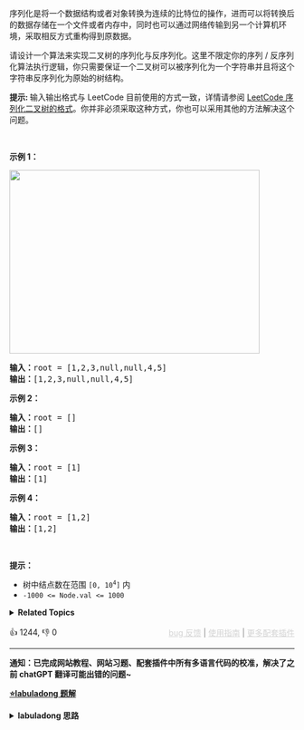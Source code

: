 <p>序列化是将一个数据结构或者对象转换为连续的比特位的操作，进而可以将转换后的数据存储在一个文件或者内存中，同时也可以通过网络传输到另一个计算机环境，采取相反方式重构得到原数据。</p>

<p>请设计一个算法来实现二叉树的序列化与反序列化。这里不限定你的序列 / 反序列化算法执行逻辑，你只需要保证一个二叉树可以被序列化为一个字符串并且将这个字符串反序列化为原始的树结构。</p>

<p><strong>提示: </strong>输入输出格式与 LeetCode 目前使用的方式一致，详情请参阅&nbsp;<a href="https://support.leetcode.cn/hc/kb/article/1567641/">LeetCode 序列化二叉树的格式</a>。你并非必须采取这种方式，你也可以采用其他的方法解决这个问题。</p>

<p>&nbsp;</p>

<p><strong>示例 1：</strong></p> 
<img alt="" src="https://assets.leetcode.com/uploads/2020/09/15/serdeser.jpg" style="width: 442px; height: 324px;" /> 
<pre>
<strong>输入：</strong>root = [1,2,3,null,null,4,5]
<strong>输出：</strong>[1,2,3,null,null,4,5]
</pre>

<p><strong>示例 2：</strong></p>

<pre>
<strong>输入：</strong>root = []
<strong>输出：</strong>[]
</pre>

<p><strong>示例 3：</strong></p>

<pre>
<strong>输入：</strong>root = [1]
<strong>输出：</strong>[1]
</pre>

<p><strong>示例 4：</strong></p>

<pre>
<strong>输入：</strong>root = [1,2]
<strong>输出：</strong>[1,2]
</pre>

<p>&nbsp;</p>

<p><strong>提示：</strong></p>

<ul> 
 <li>树中结点数在范围 <code>[0, 10<sup>4</sup>]</code> 内</li> 
 <li><code>-1000 &lt;= Node.val &lt;= 1000</code></li> 
</ul>

<details><summary><strong>Related Topics</strong></summary>树 | 深度优先搜索 | 广度优先搜索 | 设计 | 字符串 | 二叉树</details><br>

<div>👍 1244, 👎 0<span style='float: right;'><span style='color: gray;'><a href='https://github.com/labuladong/fucking-algorithm/discussions/939' target='_blank' style='color: lightgray;text-decoration: underline;'>bug 反馈</a> | <a href='https://labuladong.online/algo/fname.html?fname=jb插件简介' target='_blank' style='color: lightgray;text-decoration: underline;'>使用指南</a> | <a href='https://labuladong.online/algo/images/others/%E5%85%A8%E5%AE%B6%E6%A1%B6.jpg' target='_blank' style='color: lightgray;text-decoration: underline;'>更多配套插件</a></span></span></div>

<div id="labuladong"><hr>

**通知：已完成网站教程、网站习题、配套插件中所有多语言代码的校准，解决了之前 chatGPT 翻译可能出错的问题~**



<p><strong><a href="https://labuladong.online/algo/data-structure/serialize-and-deserialize-binary-tree/" target="_blank">⭐️labuladong 题解</a></strong></p>
<details><summary><strong>labuladong 思路</strong></summary>

<div id="labuladong_solution_zh">

## 基本思路

序列化问题其实就是遍历问题，你能遍历，顺手把遍历的结果转化成字符串的形式，不就是序列化了么？

这里我就简单说说用前序遍历的思路，前序遍历的特点是根节点在开头，然后接着左子树的前序遍历结果，然后接着右子树的前序遍历结果：

![](https://labuladong.online/algo/images/二叉树序列化/1.jpeg)

所以如果按照前序遍历顺序进行序列化，反序列化的时候，就知道第一个元素是根节点的值，然后递归调用反序列化左右子树，接到根节点上即可，上述思路翻译成代码即可解决本题。

当然，这题也可以尝试使用二叉树的中序、后序、层序的遍历方式来做，具体可看详细题解。

**详细题解：[东哥带你刷二叉树（序列化篇）](https://labuladong.online/algo/data-structure/serialize-and-deserialize-binary-tree/)**

</div>

**标签：[二叉树](https://labuladong.online/algo/)，[数据结构](https://labuladong.online/algo/)，递归**

<div id="solution">

## 解法代码



<div class="tab-panel"><div class="tab-nav">
<button data-tab-item="cpp" class="tab-nav-button btn " data-tab-group="default" onclick="switchTab(this)">cpp🤖</button>

<button data-tab-item="python" class="tab-nav-button btn " data-tab-group="default" onclick="switchTab(this)">python🤖</button>

<button data-tab-item="java" class="tab-nav-button btn active" data-tab-group="default" onclick="switchTab(this)">java🟢</button>

<button data-tab-item="go" class="tab-nav-button btn " data-tab-group="default" onclick="switchTab(this)">go🤖</button>

<button data-tab-item="javascript" class="tab-nav-button btn " data-tab-group="default" onclick="switchTab(this)">javascript🤖</button>
</div><div class="tab-content">
<div data-tab-item="cpp" class="tab-item " data-tab-group="default"><div class="highlight">

```cpp
// 注意：cpp 代码由 chatGPT🤖 根据我的 java 代码翻译，旨在帮助不同背景的读者理解算法逻辑。
// 本代码已经通过力扣的测试用例，应该可直接成功提交。

class Codec {
    string SEP;
    string NULL_NODE;

public:
    Codec() : SEP(","), NULL_NODE("#") {}

    // 主函数，将二叉树序列化为字符串
    string serialize(TreeNode* root) {
        stringstream ss;
        serialize(root, ss);
        return ss.str();
    }

    // 辅助函数，将二叉树存入 StringBuilder
    void serialize(TreeNode* root, stringstream& ss) {
        if (root == nullptr) {
            ss << NULL_NODE << SEP;
            return;
        }

        // *****前序遍历位置*****
        ss << root->val << SEP;
        // *********************

        serialize(root->left, ss);
        serialize(root->right, ss);
    }

    // 主函数，将字符串反序列化为二叉树结构
    TreeNode* deserialize(string data) {
        // 将字符串转化成列表
        list<string> nodes;
        stringstream ss(data);
        string item;
        while (getline(ss, item, ',')) {
            nodes.push_back(item);
        }
        return deserialize(nodes);
    }

    // 辅助函数，通过 nodes 列表构造二叉树
    TreeNode* deserialize(list<string>& nodes) {
        if (nodes.empty()) return nullptr;

        // *****前序遍历位置*****
        // 列表最左侧就是根节点
        string first = nodes.front();
        nodes.pop_front();
        if (first == NULL_NODE) return nullptr;
        TreeNode* root = new TreeNode(stoi(first));
        // *********************

        root->left = deserialize(nodes);
        root->right = deserialize(nodes);

        return root;
    }
};
```

</div></div>

<div data-tab-item="python" class="tab-item " data-tab-group="default"><div class="highlight">

```python
# 注意：python 代码由 chatGPT🤖 根据我的 java 代码翻译，旨在帮助不同背景的读者理解算法逻辑。
# 本代码已经通过力扣的测试用例，应该可直接成功提交。

class Codec:
    SEP = ","
    NULL = "#"

    # 主函数，将二叉树序列化为字符串
    def serialize(self, root: TreeNode) -> str:
        sb = []
        self._serialize(root, sb)
        return ''.join(sb)

    # 辅助函数，将二叉树存入 StringBuilder
    def _serialize(self, root: TreeNode, sb: list):
        if root is None:
            sb.append(self.NULL + self.SEP)
            return

        # *****前序遍历位置*****
        sb.append(str(root.val) + self.SEP)
        # *********************

        self._serialize(root.left, sb)
        self._serialize(root.right, sb)

    # 主函数，将字符串反序列化为二叉树结构
    def deserialize(self, data: str) -> TreeNode:
        # 将字符串转化成列表
        nodes = data.split(self.SEP)
        nodes = deque(nodes)  # 使用 deque 以便高效地从左侧弹出元素
        return self._deserialize(nodes)

    # 辅助函数，通过 nodes 列表构造二叉树
    def _deserialize(self, nodes: deque) -> TreeNode:
        if not nodes:
            return None

        # *****前序遍历位置*****
        # 列表最左侧就是根节点
        first = nodes.popleft()
        if first == self.NULL:
            return None
        root = TreeNode(int(first))
        # *********************

        root.left = self._deserialize(nodes)
        root.right = self._deserialize(nodes)

        return root
```

</div></div>

<div data-tab-item="java" class="tab-item active" data-tab-group="default"><div class="highlight">

```java
public class Codec {
    String SEP = ",";
    String NULL = "#";

    // 主函数，将二叉树序列化为字符串
    public String serialize(TreeNode root) {
        StringBuilder sb = new StringBuilder();
        serialize(root, sb);
        return sb.toString();
    }

    // 辅助函数，将二叉树存入 StringBuilder
    void serialize(TreeNode root, StringBuilder sb) {
        if (root == null) {
            sb.append(NULL).append(SEP);
            return;
        }

        // *****前序遍历位置*****
        sb.append(root.val).append(SEP);
        // *********************

        serialize(root.left, sb);
        serialize(root.right, sb);
    }

    // 主函数，将字符串反序列化为二叉树结构
    public TreeNode deserialize(String data) {
        // 将字符串转化成列表
        LinkedList<String> nodes = new LinkedList<>();
        for (String s : data.split(SEP)) {
            nodes.addLast(s);
        }
        return deserialize(nodes);
    }

    // 辅助函数，通过 nodes 列表构造二叉树
    TreeNode deserialize(LinkedList<String> nodes) {
        if (nodes.isEmpty()) return null;

        // *****前序遍历位置*****
        // 列表最左侧就是根节点
        String first = nodes.removeFirst();
        if (first.equals(NULL)) return null;
        TreeNode root = new TreeNode(Integer.parseInt(first));
        // *********************

        root.left = deserialize(nodes);
        root.right = deserialize(nodes);

        return root;
    }
}
```

</div></div>

<div data-tab-item="go" class="tab-item " data-tab-group="default"><div class="highlight">

```go
// 注意：go 代码由 chatGPT🤖 根据我的 java 代码翻译，旨在帮助不同背景的读者理解算法逻辑。
// 本代码已经通过力扣的测试用例，应该可直接成功提交。

type Codec struct {
    SEP  string
    NULL string
}

func Constructor() Codec {
    return Codec{
        SEP:  ",",
        NULL: "#",
    }
}

// 主函数，将二叉树序列化为字符串
func (c *Codec) serialize(root *TreeNode) string {
    var sb strings.Builder
    c.serializeHelper(root, &sb)
    return sb.String()
}

// 辅助函数，将二叉树存入 StringBuilder
func (c *Codec) serializeHelper(root *TreeNode, sb *strings.Builder) {
    if root == nil {
        sb.WriteString(c.NULL)
        sb.WriteString(c.SEP)
        return
    }

    // *****前序遍历位置*****
    sb.WriteString(strconv.Itoa(root.Val))
    sb.WriteString(c.SEP)
    // *********************

    c.serializeHelper(root.Left, sb)
    c.serializeHelper(root.Right, sb)
}

// 主函数，将字符串反序列化为二叉树结构
func (c *Codec) deserialize(data string) *TreeNode {
    // 将字符串转化成列表
    nodes := strings.Split(data, c.SEP)
    nodeList := list.New()
    for _, s := range nodes {
        nodeList.PushBack(s)
    }
    return c.deserializeHelper(nodeList)
}

// 辅助函数，通过 nodes 列表构造二叉树
func (c *Codec) deserializeHelper(nodes *list.List) *TreeNode {
    if nodes.Len() == 0 {
        return nil
    }

    // *****前序遍历位置*****
    // 列表最左侧就是根节点
    first := nodes.Remove(nodes.Front()).(string)
    if first == c.NULL {
        return nil
    }
    val, _ := strconv.Atoi(first)
    root := &TreeNode{Val: val}
    // *********************

    root.Left = c.deserializeHelper(nodes)
    root.Right = c.deserializeHelper(nodes)

    return root
}
```

</div></div>

<div data-tab-item="javascript" class="tab-item " data-tab-group="default"><div class="highlight">

```javascript
// 注意：javascript 代码由 chatGPT🤖 根据我的 java 代码翻译，旨在帮助不同背景的读者理解算法逻辑。
// 本代码已经通过力扣的测试用例，应该可直接成功提交。

var Codec = function() {
    const SEP = ",";
    const NULL = "#";

    // 主函数，将二叉树序列化为字符串
    this.serialize = function(root) {
        let sb = [];
        serializeHelper(root, sb);
        return sb.join(SEP);
    };

    // 辅助函数，将二叉树存入 StringBuilder
    const serializeHelper = function(root, sb) {
        if (root === null) {
            sb.push(NULL);
            return;
        }

        // *****前序遍历位置*****
        sb.push(root.val);
        // *********************

        serializeHelper(root.left, sb);
        serializeHelper(root.right, sb);
    };

    // 主函数，将字符串反序列化为二叉树结构
    this.deserialize = function(data) {
        // 将字符串转化成列表
        let nodes = data.split(SEP);
        return deserializeHelper(nodes);
    };

    // 辅助函数，通过 nodes 列表构造二叉树
    const deserializeHelper = function(nodes) {
        if (nodes.length === 0) return null;

        // *****前序遍历位置*****
        // 列表最左侧就是根节点
        let first = nodes.shift();
        if (first === NULL) return null;
        let root = new TreeNode(parseInt(first));
        // *********************

        root.left = deserializeHelper(nodes);
        root.right = deserializeHelper(nodes);

        return root;
    };
};

// Helper function to create a new TreeNode
function TreeNode(val) {
    this.val = val;
    this.left = this.right = null;
}

// Export the Codec class to be used in LeetCode
var deserialize = function(data) {
    const codec = new Codec();
    return codec.deserialize(data);
};

var serialize = function(root) {
    const codec = new Codec();
    return codec.serialize(root);
};

module.exports = { serialize, deserialize };
```

</div></div>
</div></div>

**类似题目**：
  - [449. 序列化和反序列化二叉搜索树 🟠](/problems/serialize-and-deserialize-bst)
  - [剑指 Offer 37. 序列化二叉树 🔴](/problems/xu-lie-hua-er-cha-shu-lcof)
  - [剑指 Offer II 048. 序列化与反序列化二叉树 🔴](/problems/h54YBf)

</div>

</details>
</div>

